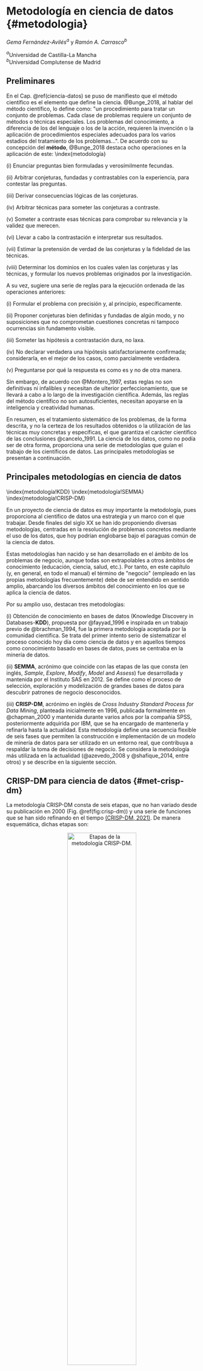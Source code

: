 

# Metodología en ciencia de datos {#metodologia}

*Gema Fernández-Avilés*$^{a}$ y *Ramón A. Carrasco*$^{b}$

$^{a}$Universidad de Castilla-La Mancha  
$^{b}$Universidad Complutense de Madrid


## Preliminares

En el Cap. \@ref(ciencia-datos) se puso de manifiesto que el método científico es el elemento
que define la ciencia.  @Bunge_2018, al hablar del método científico, lo define como: "un procedimiento para
tratar un conjunto de problemas. Cada clase de problemas requiere un conjunto de métodos o
técnicas especiales. Los problemas del conocimiento, a diferencia de los del lenguaje o los de
la acción, requieren la invención o la aplicación de procedimientos especiales adecuados para
los varios estadios del tratamiento de los problemas...". De acuerdo con su concepción del
**método**, @Bunge_2018 destaca ocho operaciones en la aplicación de este:
\index{metodología}

(i) Enunciar preguntas bien formuladas y verosímilmente fecundas.

(ii) Arbitrar conjeturas, fundadas y contrastables con la experiencia, para contestar las preguntas.

(iii) Derivar consecuencias lógicas de las conjeturas.

(iv) Arbitrar técnicas para someter las conjeturas a contraste.

(v) Someter a contraste esas técnicas para comprobar su relevancia y la validez que merecen.

(vi) Llevar a cabo la contrastación e interpretar sus resultados.

(vii) Estimar la pretensión de verdad de las conjeturas y la fidelidad de las técnicas.

(viii) Determinar los dominios en los cuales valen las conjeturas y las técnicas, y formular los
nuevos problemas originados por la investigación.

A su vez, sugiere una serie de reglas para la ejecución ordenada de las operaciones anteriores:

(i) Formular el problema con precisión y, al principio, específicamente.

(ii) Proponer conjeturas bien definidas y fundadas de algún modo, y no suposiciones que no
comprometan cuestiones concretas ni tampoco ocurrencias sin fundamento visible.

(iii) Someter las hipótesis a contrastación dura, no laxa.

(iv) No declarar verdadera una hipótesis satisfactoriamente confirmada; considerarla, en el
mejor de los casos, como parcialmente verdadera.

(v) Preguntarse por qué la respuesta es como es y no de otra manera.


Sin embargo, de acuerdo con @Montero_1997, estas reglas no son definitivas ni infalibles y necesitan de
ulterior perfeccionamiento, que se llevará a cabo a lo largo de la investigación científica. Además,
las reglas del método científico no son autosuficientes, necesitan apoyarse en la inteligencia y
creatividad humanas.

En resumen, es el tratamiento sistemático de los problemas, de la forma descrita, y no la certeza
de los resultados obtenidos o la utilización de las técnicas muy concretas y específicas, el que
garantiza el carácter científico de las conclusiones @cancelo_1991. La ciencia de los datos, como no podía ser
de otra forma, proporciona una serie de metodologías que guían el trabajo de los científicos de
datos. Las principales metodologías se presentan a continuación.



## Principales metodologías en ciencia de datos

\index{metodología!KDD} \index{metodología!SEMMA}
\index{metodología!CRISP-DM}

En un proyecto de ciencia de datos es muy importante la metodología, pues proporciona al
científico de datos una estrategia y un marco con el que trabajar. Desde finales del siglo XX se
han ido proponiendo diversas metodologías, centradas en la resolución de problemas concretos
mediante el uso de los datos, que hoy podrían englobarse bajo el paraguas común de la ciencia de
datos.

Estas metodologías han nacido y se han desarrollado en el ámbito de los problemas de negocio,
aunque todas son extrapolables a otros ámbitos de conocimiento (educación, ciencia, salud,
etc.). Por tanto, en este capítulo (y, en general, en todo el manual)
el término de "negocio" (empleado en las propias metodologías
frecuentemente) debe de ser entendido en sentido amplio, abarcando los diversos ámbitos del
conocimiento en los que se aplica la ciencia de datos.


Por su amplio uso, destacan tres metodologías: 

(i) Obtención de conocimiento en bases de datos (Knowledge Discovery in Databases-**KDD**), propuesta
por @fayyad_1996 e inspirada en un trabajo previo de @brachman_1994, fue
la primera metodología aceptada por la comunidad científica. Se trata
del primer intento serio de sistematizar el proceso conocido hoy día como ciencia de datos y en
aquellos tiempos como conocimiento basado en bases de datos, pues se centraba en la minería
de datos. 

(ii) **SEMMA**, acrónimo que coincide con las etapas de las que consta (en inglés,
*Sample*, *Explore*, *Modify*, *Model* and *Assess*) fue desarrollada y mantenida
por el Instituto SAS en 2012. Se define como el proceso de selección, exploración y modelización de grandes
bases de datos para descubrir patrones de negocio desconocidos.

(iii) **CRISP-DM**, acrónimo en inglés de *Cross Industry Standard Process for Data Mining*, planteada
inicialmente en 1996, publicada formalmente en @chapman_2000 y mantenida durante varios años por
la compañía SPSS, posteriormente adquirida por IBM, que se ha encargado de mantenerla y
refinarla hasta la actualidad. Esta metodología define una secuencia flexible de
seis fases que permiten la construcción e implementación de un modelo de minería de datos para
ser utilizado en un entorno real, que contribuya a respaldar la toma de decisiones de negocio.
Se considera la metodología más utilizada en la actualidad (@azevedo_2008 y @shafique_2014, entre otros) y
se describe en la siguiente sección.



## CRISP-DM para ciencia de datos {#met-crisp-dm}

La metodología CRISP-DM consta de seis etapas, que no han variado desde su publicación en
2000 (Fig. \@ref(fig:crisp-dm)) y una serie de funciones que se han sido refinando en el tiempo
[(CRISP-DM, 2021)](https://www.ibm.com/docs/es/spss-modeler/saas?topic=dm-crisp-help-overview).
De manera esquemática, dichas etapas son:

<div class="figure" style="text-align: center">
<img src="img/crisp-dm2.png" alt="Etapas de la metodología CRISP-DM." width="60%" />
<p class="caption">(\#fig:crisp-dm)Etapas de la metodología CRISP-DM.</p>
</div>

1.  **Entendimiento del negocio**. Fundamental para el éxito del mismo.
    Consta de cuatro fases:

    -   *Determinación de los objetivos de negocio*, consensuados
        previamente con la organización. Es importante fijar los key
        performance indicators (KPIs) que permitan medir fidedignamente el
        grado de consecución de dichos objetivos.

    -   *Evaluación de la situación actual*. Inventariar las fuentes de datos que
        estarán disponibles, los recursos materiales y humanos con los que se podrá contar,
        los factores de riesgo y el plan de contingencia para los mismos.

    -   *Determinación de los objetivos del proyecto*,  que debe alinearse con el correspondiente
        rendimiento de los modelos (por ejemplo, cuál debe de ser su nivel de precisión).


    -   *Plan del proyecto*, con los procesos a realizar y recursos
        asignados.

2.  **Comprensión de los datos**. Consta de cuatro fases que giran en torno a los datos:


    -   *Recopilación*, tanto de datos internos como externos a la organización. Esta fase
    incluye, si es necesario, la obtención de datos adicionales, y el etiquetado de casos no
    clasificados con anterioridad.

    - *Descripción*, especificando aspectos como la cantidad de datos disponibles,
    anticipando posibles problemas de rendimiento en el modelado posterior, tipología de las
    variables (numéricas, categóricas, booleanas, etc.),
    codificación de las mismas (especialmente para las categóricas), etc.

    -   *Exploración*,  a tavés del análisis exploratorio de datos (AED). Esta tarea ayuda a
    formular hipótesis sobre los datos y dirige las posteriores etapas de preparación y modelado.

    -   *Verificación de la calidad*, detectando problemas como la existencia de valores perdidos, errores en
    datos (por ejemplo, tipográficos), errores de las mediciones (datos que son correctos
    pero que están expresados en unidades de medida incorrectas), incoherencias en la
    codificación (especialmente en las variables categóricas).

3.  **Preparación de los datos**. Esta etapa suele ser la que requiere más tiempo y esfuerzo
del proyecto (frecuentemente más del 70 %). Consta de cinco fases:

    -   *Selección:* se toman decisiones sobre los casos o filas que hay que seleccionar y sobre
    los atributos (variables) o columnas que hay que incluir.

    -   *Limpieza:* si en la subfase de verificación de la calidad de los datos se han detectado problemas, hay que subsanarlos. Los valores perdidos se pueden excluir o interpolar; los errores en los datos se pueden corregir con algún esquema lógico o manualmente; si hubiera incoherencias en la codificación se podría llevar a cabo una recodificación que sustituyese a la codificación original.


    -   *Construcción*: a partir de los ya disponibles, de nuevos atributos (variables) o columnas y de nuevas filas o registros.

    -   *Integración*: necesaria para construir un concepto de negocio unificado (por ejemplo, el concepto de cliente) si se han usado diversas fuentes (tiquet de compra y registros de cliente). La fusión de columnas con algunas claves en común (*join*), adición de filas con las columnas en común (*union*), la agrupación, etc., se utilizan frecuentemente.

    -   *Formateo*: orientada a las necesidades de los modelos que se usarán posteriormente. La conversión de variables categóricas a numéricas (usando técnicas de *one hot encoding*) o viceversa, la normalización (usando normalizaciones *min-max* o *z-score*), etc., son tareas comunes en esta etapa.



(iv) **Modelado**: se trata de que los modelos ingieran dichos datos y aprendan de ellos, de forma
automática, cómo resolver el problema de negocio planteado mediante técnicas, especialmente
de *machine learning*. Las subfases de las que consta esta fase son:

     -   *Selección de técnicas de modelado*, si se va a usar *machine learning* supervisado o no supervisado y, especifícamente, el tipo de algoritmos a usar en cada una de estas técnicas. Por supuesto, se tienen en cuenta los requisitos fijados en la primera fase, la cantidad y tipo de datos de los que se dispone, los requisitos concretos de cada modelo, etc.

     -   *Generación de un diseño de comprobación*, a través de medidas
         y criterios de bondad del modelo: el área bajo la curva ROC, el criterio de información de Akaike (AIC), el coeficiente de determinación lineal ($R^2$), la matrizde confusión, etc.

     -   *Generación de modelos*, que se entrenan oportunamente para seleccionar, posteriormente, el
         más adecuado.

     -   *Validación del modelo*, en función de los modelos generados y del plan de pruebas especificado.

(v) **Evaluación**.  Se debe comprobar que el modelo final generado cumple las expectativas de
negocio especificadas en la primera fase. Hay que hacer hincapié en este aspecto ya que
suele confundir en la práctica esta fase de evaluación con la subfase de la anterior etapa
de validación del modelo. Ahora la evaluación se lleva a cabo desde el punto de vista del negocio.
Así, por ejemplo, cabe plantearse si con el modelo elegido se pueden alcanzar las metas de
negocio especificadas y medidas con los correspondientes KPIs. Tras esta evaluación de los
resultados del modelo se abre un proceso de revisión que permitirá valorar si 
cumple las expectativas o se tiene que volver a etapas anteriores.


(vi) **Implementación**. El conocimiento obtenido con el modelado es puesto en valor en esta
fase de cara a satisfacer los objetivos de negocio planteados en el proyecto. Este despliegue
depende mucho del tipo de proyecto que se esté realizando, aunque generalmente incluye
las actividades siguientes:


     -   *Planificación del despliegue*: del modelado y/o del
         conocimiento obtenido.

     -   *Planificación del control y del mantenimiento*. Así, por ejemplo, hay que verificar que el modelo está cumpliendo con las expectativas para las que se ha desarrollado, comprobar si hay que reentrenarlo o sustituirlo por otro, etc.

     -   *Creación del informe final*: para comunicar los resultados del proyecto y los pasos siguientes.

     -   *Revisión final del proyecto*: donde se establecen las conclusiones finales y se formalizan las lecciones aprendidas para incorporarlas a futuros proyectos de ciencia de datos.


Para concluir, subrayar que, aunque son varias las metodologías propuestas, CRISP-DM
es la más completa, la más desarrollada y, además, puede ser implementada, como
todas las propuestas en la literatura, mediante el lenguaje **R**.

::: {.infobox_resume data-latex=""}
### Resumen {-}

- El método científico es el elemento clave en la definición de ciencia.

- @Bunge_2018 establece una serie de reglas y características para la correcta aplicación de la metodología científica. En un proyecto de ciencia de datos es muy importante la metodología, pues proporciona al
científico de datos una estrategia y un marco en el que trabajar. Entre ellas destaca
el CRISP-DM como la más aceptada y utilizada por las empresas y científicos.

- El CRISP-DM se basa en la organización flexible de seis pilares: entendimiento del negocio, compresión de los
datos, preparación de los datos, modelado, evaluación e implementación.
:::
